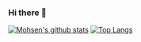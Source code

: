 ### Hi there 👋

[![Mohsen's github stats](https://github-readme-stats.vercel.app/api?username=moh3n9595&show_icons=true&line_height=21&show_icons=true&theme=vue)](https://github.com/anuraghazra/github-readme-stats)
[![Top Langs](https://github-readme-stats.vercel.app/api/top-langs/?username=moh3n9595&show_icons=true&layout=compact&theme=vue)](https://github.com/anuraghazra/github-readme-stats)


<!--
**moh3n9595/moh3n9595** is a ✨ _special_ ✨ repository because its `README.md` (this file) appears on your GitHub profile.

Here are some ideas to get you started:

- 🔭 I’m currently working on ...
- 🌱 I’m currently learning ...
- 👯 I’m looking to collaborate on ...
- 🤔 I’m looking for help with ...
- 💬 Ask me about ...
- 📫 How to reach me: ...
- 😄 Pronouns: ...
- ⚡ Fun fact: ...
-->
